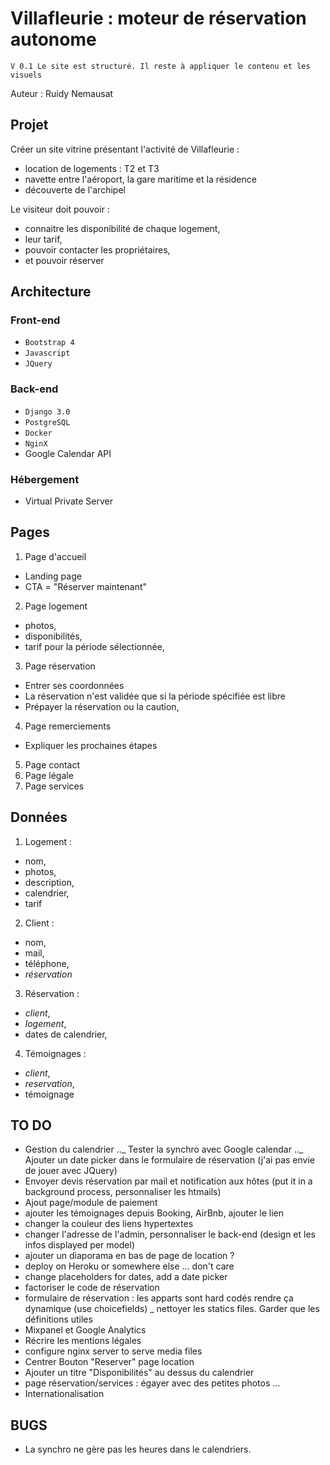 # Villafleurie : moteur de réservation autonome

`V 0.1 Le site est structuré. Il reste à appliquer le contenu et les visuels`

Auteur : Ruidy Nemausat

## Projet

Créer un site vitrine présentant l'activité de Villafleurie :

- location de logements : T2 et T3
- navette entre l'aéroport, la gare maritime et la résidence
- découverte de l'archipel

Le visiteur doit pouvoir :

- connaitre les disponibilité de chaque logement,
- leur tarif,
- pouvoir contacter les propriétaires,
- et pouvoir réserver

## Architecture

### Front-end

- `Bootstrap 4`
- `Javascript`
- `JQuery`

### Back-end

- `Django 3.0`
- `PostgreSQL`
- `Docker`
- `NginX`
- Google Calendar API

### Hébergement

- Virtual Private Server

## Pages

1. Page d'accueil

- Landing page
- CTA = "Réserver maintenant"

2. Page logement

- photos,
- disponibilités,
- tarif pour la période sélectionnée,

3. Page réservation

- Entrer ses coordonnées
- La réservation n'est validée que si la période spécifiée est libre
- Prépayer la réservation ou la caution,

4. Page remerciements

- Expliquer les prochaines étapes

5. Page contact
6. Page légale
7. Page services

## Données

1. Logement :

- nom,
- photos,
- description,
- calendrier,
- tarif

2. Client :

- nom,
- mail,
- téléphone,
- _réservation_

3. Réservation :

- _client_,
- _logement_,
- dates de calendrier,

4. Témoignages :

- _client_,
- _reservation_,
- témoignage

## TO DO

- Gestion du calendrier
  ..\_ Tester la synchro avec Google calendar
  ..\_ Ajouter un date picker dans le formulaire de réservation (j'ai pas envie de jouer avec JQuery)
- Envoyer devis réservation par mail et notification aux hôtes (put it in a background process, personnaliser les htmails)
- Ajout page/module de paiement
- ajouter les témoignages depuis Booking, AirBnb, ajouter le lien
- changer la couleur des liens hypertextes
- changer l'adresse de l'admin, personnaliser le back-end (design et les infos displayed per model)
- ajouter un diaporama en bas de page de location ?
- deploy on Heroku or somewhere else … don't care
- change placeholders for dates, add a date picker
- factoriser le code de réservation
- formulaire de réservation : les apparts sont hard codés rendre ça dynamique (use choicefields)
  \_ nettoyer les statics files. Garder que les définitions utiles
- Mixpanel et Google Analytics
- Récrire les mentions légales
- configure nginx server to serve media files
- Centrer Bouton "Reserver" page location
- Ajouter un titre "Disponibilités" au dessus du calendrier
- page réservation/services : égayer avec des petites photos …
- Internationalisation

## BUGS

- La synchro ne gère pas les heures dans le calendriers.
